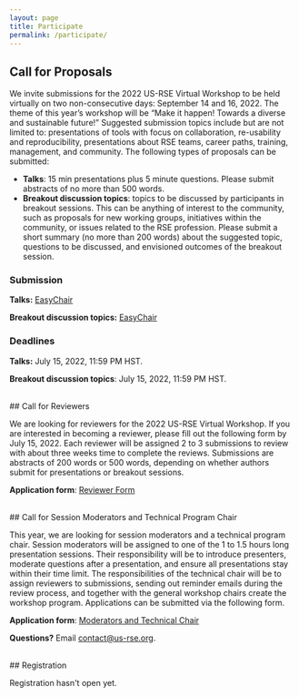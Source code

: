 ```yaml
---
layout: page
title: Participate
permalink: /participate/
---
```



## Call for Proposals

We invite submissions for the 2022 US-RSE Virtual Workshop to be held virtually on two non-consecutive days: September 14 and 16, 2022. The theme of this year’s workshop will be “Make it happen! Towards a diverse and sustainable future!” Suggested submission topics include but are not limited to: presentations of tools with focus on collaboration, re-usability and reproducibility, presentations about RSE teams, career paths, training, management, and community. The following types of proposals can be submitted:

- **Talks**: 15 min presentations plus 5 minute questions. Please submit abstracts of no more than 500 words.
- **Breakout discussion topics**: topics to be discussed by participants in breakout sessions. This can be anything of interest to the community, such as proposals for new working groups, initiatives within the community, or issues related to the RSE profession. Please submit a short summary (no more than 200 words) about the suggested topic, questions to be discussed, and envisioned outcomes of the breakout session.

### Submission


**Talks:** [EasyChair](https://easychair.org/conferences/?conf=usrsevw2022)

<!-- Talk Submissions are now closed. If you want to check on your previously submitted a talk abstract, please login to [EasyChair](https://easychair.org/). -->

**Breakout discussion topics:** [EasyChair](https://easychair.org/conferences/?conf=usrsevw2022)

### Deadlines

**Talks:** July 15, 2022, 11:59 PM HST.

**Breakout discussion topics**: July 15, 2022, 11:59 PM HST.


<br>
## Call for Reviewers

We are looking for reviewers for the 2022 US-RSE Virtual Workshop. If you are interested in becoming a reviewer, please fill out the following form by July 15, 2022. Each reviewer will be assigned 2 to 3 submissions to review with about three weeks time to complete the reviews. Submissions are abstracts of 200 words or 500 words, depending on whether authors submit for presentations or breakout sessions.

**Application form**: [Reviewer Form](https://tinyurl.com/USRSEreviewer)

<br>
## Call for Session Moderators and Technical Program Chair

This year, we are looking for session moderators and a technical program chair. Session moderators will be assigned to one of the 1 to 1.5 hours long presentation sessions. Their responsibility will be to introduce presenters, moderate questions after a presentation, and ensure all presentations stay within their time limit. The responsibilities of the technical chair will be to assign reviewers to submissions, sending out reminder emails during the review process, and together with the general workshop chairs create the workshop program. Applications can be submitted via the following form.

**Application form**: [Moderators and Technical Chair](https://forms.gle/erB6UBzMiLgCjwPD8)


**Questions?** Email [contact@us-rse.org](mailto:contact@us-rse.org).

<br>
## Registration

Registration hasn't open yet.

<!-- Registration is now open! Please see our [registration page](https://forms.gle/P31PaQykLWqe1MKm8) for more info. -->
